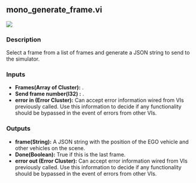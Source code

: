 ## mono_generate_frame.vi
<p class="img_container">
<img class="lg_img" src="https://github.com/monoDriveIO/documentation/raw/master/WikiPhotos/LV_client/utilities/mono__generate__framec.png" 
  />
</p>

### Description 
Select a frame from a list of frames and generate a JSON string to send to the simulator.

### Inputs
- **Frames(Array of Cluster):** .
- **Send frame number(I32) :** .
- **error in (Error Cluster):** Can accept error information wired from VIs previously called. Use this information to decide if any functionality should be bypassed in the event of errors from other VIs.


### Outputs
- **frame(String):** A JSON string with the position of the EGO vehicle and other vehicles on the scene.
- **Done(Boolean):** True if this is the last frame.
- **error out (Error Cluster):** Can accept error information wired from VIs previously called. Use this information to decide if any functionality should be bypassed in the event of errors from other VIs.

<p>&nbsp;</p>